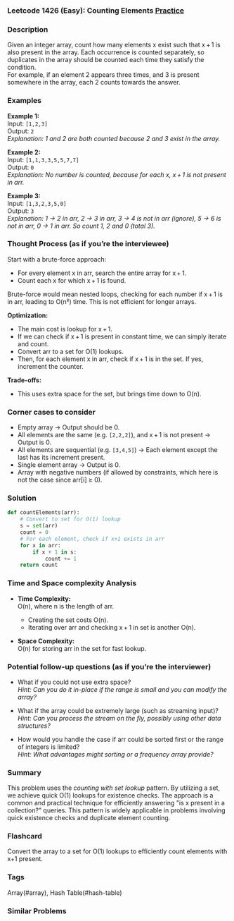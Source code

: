 ### Leetcode 1426 (Easy): Counting Elements [Practice](https://leetcode.com/problems/counting-elements)

### Description  
Given an integer array, count how many elements x exist such that x + 1 is also present in the array. Each occurrence is counted separately, so duplicates in the array should be counted each time they satisfy the condition.  
For example, if an element 2 appears three times, and 3 is present somewhere in the array, each 2 counts towards the answer.

### Examples  

**Example 1:**  
Input: `[1,2,3]`  
Output: `2`  
*Explanation: 1 and 2 are both counted because 2 and 3 exist in the array.*

**Example 2:**  
Input: `[1,1,3,3,5,5,7,7]`  
Output: `0`  
*Explanation: No number is counted, because for each x, x + 1 is not present in arr.*

**Example 3:**  
Input: `[1,3,2,3,5,0]`  
Output: `3`  
*Explanation: 1 → 2 in arr, 2 → 3 in arr, 3 → 4 is not in arr (ignore), 5 → 6 is not in arr, 0 → 1 in arr. So count 1, 2 and 0 (total 3).*

### Thought Process (as if you’re the interviewee)  
Start with a brute-force approach:  
- For every element x in arr, search the entire array for x + 1.
- Count each x for which x + 1 is found.

Brute-force would mean nested loops, checking for each number if x + 1 is in arr, leading to O(n²) time. This is not efficient for longer arrays.

**Optimization:**  
- The main cost is lookup for x + 1.  
- If we can check if x + 1 is present in constant time, we can simply iterate and count.
- Convert arr to a set for O(1) lookups.
- Then, for each element x in arr, check if x + 1 is in the set. If yes, increment the counter.

**Trade-offs:**  
- This uses extra space for the set, but brings time down to O(n).

### Corner cases to consider  
- Empty array → Output should be 0.
- All elements are the same (e.g. `[2,2,2]`), and x + 1 is not present → Output is 0.
- All elements are sequential (e.g. `[3,4,5]`) → Each element except the last has its increment present.
- Single element array → Output is 0.
- Array with negative numbers (if allowed by constraints, which here is not the case since arr[i] ≥ 0).

### Solution

```python
def countElements(arr):
    # Convert to set for O(1) lookup
    s = set(arr)
    count = 0
    # For each element, check if x+1 exists in arr
    for x in arr:
        if x + 1 in s:
            count += 1
    return count
```

### Time and Space complexity Analysis  

- **Time Complexity:**  
  O(n), where n is the length of arr.  
  - Creating the set costs O(n).
  - Iterating over arr and checking x + 1 in set is another O(n).

- **Space Complexity:**  
  O(n) for storing arr in the set for fast lookup.

### Potential follow-up questions (as if you’re the interviewer)  

- What if you could not use extra space?  
  *Hint: Can you do it in-place if the range is small and you can modify the array?*

- What if the array could be extremely large (such as streaming input)?  
  *Hint: Can you process the stream on the fly, possibly using other data structures?*

- How would you handle the case if arr could be sorted first or the range of integers is limited?  
  *Hint: What advantages might sorting or a frequency array provide?*

### Summary
This problem uses the *counting with set lookup* pattern. By utilizing a set, we achieve quick O(1) lookups for existence checks. The approach is a common and practical technique for efficiently answering "is x present in a collection?" queries. This pattern is widely applicable in problems involving quick existence checks and duplicate element counting.


### Flashcard
Convert the array to a set for O(1) lookups to efficiently count elements with x+1 present.

### Tags
Array(#array), Hash Table(#hash-table)

### Similar Problems

